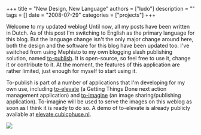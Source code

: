 +++
title = "New Design, New Language"
authors = ["ludo"]
description = ""
tags = []
date = "2008-07-29"
categories = ["projects"]
+++

Welcome to my updated weblog! Until now, all my posts have been written in Dutch. As of this post I'm switching to English as the primary language for this blog. But the language change isn't the only major change around here, both the design and the software for this blog have been updated too. I've switched from using Mephisto to my own blogging slash publishing solution, named <a href="http://github.com/ludo/to-publish/wikis/home" class="to publish">to-publish</a>. It is open-source, so feel free to use it, change it or contribute to it. At the moment, the features of this application are rather limited, just enough for myself to start using it.

To-publish is part of a number of applications that I'm developing for my own use, including <a href="http://github.com/ludo/to-elevate/wikis/home" class="to elevate">to-elevate</a> (a Getting Things Done next action management application) and <a href="http://github.com/ludo/to-imagine/wikis/home" class="to imagine">to-imagine</a> (an image sharing/publishing application). To-imagine will be used to serve the images on this weblog as soon as I think it is ready to do so. A demo of to-elevate is already publicly available at <a href="http://elevate.cubicphuse.nl">elevate.cubicphuse.nl</a>.

![](to-products.png)
